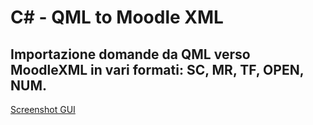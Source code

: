 # C# - QML to Moodle XML
## Importazione domande da QML verso MoodleXML in vari formati: SC, MR, TF, OPEN, NUM.

[Screenshot GUI](https://github.com/user-attachments/assets/c3744df1-081b-4886-8082-fbb652b37e57)
